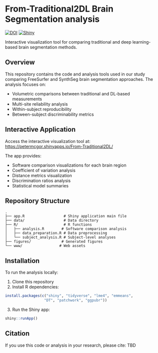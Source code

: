 # From-Traditional2DL Brain Segmentation analysis

[![DOI](https://zenodo.org/badge/DOI/zenodo.14511324.svg)](https://doi.org/10.5281/zenodo.14511324)
[![Shiny](https://img.shields.io/badge/Shiny-shinyapps.io-blue?logo=R)](YOUR-SHINYAPP-URL)

Interactive visualization tool for comparing traditional and deep learning-based brain segmentation methods.

## Overview

This repository contains the code and analysis tools used in our study comparing FreeSurfer and SynthSeg brain segmentation approaches. The analysis focuses on:
- Volumetric comparisons between traditional and DL-based measurements
- Multi-site reliability analysis
- Within-subject reproducibility
- Between-subject discriminability metrics

## Interactive Application

Access the interactive visualization tool at:  https://petermcgor.shinyapps.io/From-Traditional2DL/

The app provides:
- Software comparison visualizations for each brain region
- Coefficient of variation analysis
- Distance metrics visualization
- Discrimination ratios analysis
- Statistical model summaries

## Repository Structure
```
.
├── app.R                  # Shiny application main file
├── data/                  # Data directory
├── R/                     # R functions
│   ├── analysis.R        # Software comparison analysis
│   ├── data_preparation.R # Data preprocessing
│   └── subject_analysis.R # Subject-level analyses
├── figures/              # Generated figures
└── www/                 # Web assets
```

## Installation

To run the analysis locally:

1. Clone this repository
2. Install R dependencies:
```R
install.packages(c("shiny", "tidyverse", "lme4", "emmeans", 
                  "DT", "patchwork", "ggpubr"))
```
3. Run the Shiny app:
```R
shiny::runApp()
```

## Citation

If you use this code or analysis in your research, please cite:
TBD




